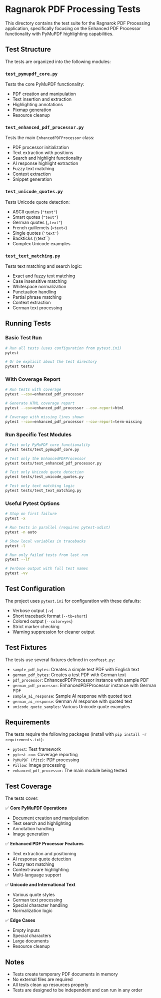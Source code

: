 # Ragnarok PDF Processing Tests

This directory contains the test suite for the Ragnarok PDF Processing application, specifically focusing on the Enhanced PDF Processor functionality with PyMuPDF highlighting capabilities.

## Test Structure

The tests are organized into the following modules:

### `test_pymupdf_core.py`
Tests the core PyMuPDF functionality:
- PDF creation and manipulation
- Text insertion and extraction
- Highlighting annotations
- Pixmap generation
- Resource cleanup

### `test_enhanced_pdf_processor.py`
Tests the main `EnhancedPDFProcessor` class:
- PDF processor initialization
- Text extraction with positions
- Search and highlight functionality
- AI response highlight extraction
- Fuzzy text matching
- Context extraction
- Snippet generation

### `test_unicode_quotes.py`
Tests Unicode quote detection:
- ASCII quotes (`"text"`)
- Smart quotes (`"text"`)
- German quotes (`„text"`)
- French guillemets (`»text«`)
- Single quotes (`'text'`)
- Backticks (`\`text\``)
- Complex Unicode examples

### `test_text_matching.py`
Tests text matching and search logic:
- Exact and fuzzy text matching
- Case insensitive matching
- Whitespace normalization
- Punctuation handling
- Partial phrase matching
- Context extraction
- German text processing

## Running Tests

### Basic Test Run
```bash
# Run all tests (uses configuration from pytest.ini)
pytest

# Or be explicit about the test directory
pytest tests/
```

### With Coverage Report
```bash
# Run tests with coverage
pytest --cov=enhanced_pdf_processor

# Generate HTML coverage report
pytest --cov=enhanced_pdf_processor --cov-report=html

# Coverage with missing lines shown
pytest --cov=enhanced_pdf_processor --cov-report=term-missing
```

### Run Specific Test Modules
```bash
# Test only PyMuPDF core functionality
pytest tests/test_pymupdf_core.py

# Test only the EnhancedPDFProcessor
pytest tests/test_enhanced_pdf_processor.py

# Test only Unicode quote detection
pytest tests/test_unicode_quotes.py

# Test only text matching logic
pytest tests/test_text_matching.py
```

### Useful Pytest Options
```bash
# Stop on first failure
pytest -x

# Run tests in parallel (requires pytest-xdist)
pytest -n auto

# Show local variables in tracebacks
pytest -l

# Run only failed tests from last run
pytest --lf

# Verbose output with full test names
pytest -vv
```

## Test Configuration

The project uses `pytest.ini` for configuration with these defaults:
- Verbose output (`-v`)
- Short traceback format (`--tb=short`)
- Colored output (`--color=yes`)
- Strict marker checking
- Warning suppression for cleaner output

## Test Fixtures

The tests use several fixtures defined in `conftest.py`:

- `sample_pdf_bytes`: Creates a simple test PDF with English text
- `german_pdf_bytes`: Creates a test PDF with German text
- `pdf_processor`: EnhancedPDFProcessor instance with sample PDF
- `german_pdf_processor`: EnhancedPDFProcessor instance with German PDF
- `sample_ai_response`: Sample AI response with quoted text
- `german_ai_response`: German AI response with quoted text
- `unicode_quote_samples`: Various Unicode quote examples

## Requirements

The tests require the following packages (install with `pip install -r requirements.txt`):

- `pytest`: Test framework
- `pytest-cov`: Coverage reporting
- `PyMuPDF (fitz)`: PDF processing
- `Pillow`: Image processing
- `enhanced_pdf_processor`: The main module being tested

## Test Coverage

The tests cover:

✅ **Core PyMuPDF Operations**
- Document creation and manipulation
- Text search and highlighting
- Annotation handling
- Image generation

✅ **Enhanced PDF Processor Features**
- Text extraction and positioning
- AI response quote detection
- Fuzzy text matching
- Context-aware highlighting
- Multi-language support

✅ **Unicode and International Text**
- Various quote styles
- German text processing
- Special character handling
- Normalization logic

✅ **Edge Cases**
- Empty inputs
- Special characters
- Large documents
- Resource cleanup

## Notes

- Tests create temporary PDF documents in memory
- No external files are required
- All tests clean up resources properly
- Tests are designed to be independent and can run in any order 